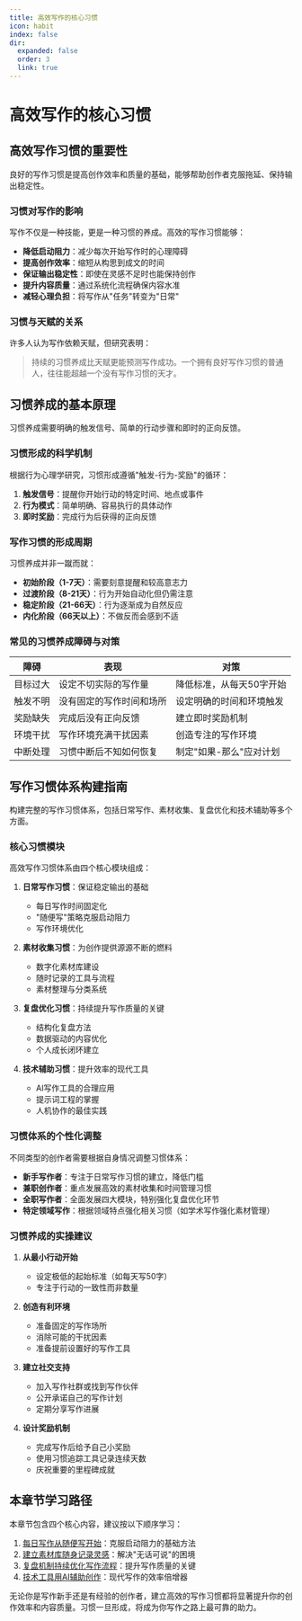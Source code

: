 ```yaml
---
title: 高效写作的核心习惯
icon: habit
index: false
dir:
  expanded: false
  order: 3
  link: true
---
```


# 高效写作的核心习惯

## 高效写作习惯的重要性

良好的写作习惯是提高创作效率和质量的基础，能够帮助创作者克服拖延、保持输出稳定性。

### 习惯对写作的影响

写作不仅是一种技能，更是一种习惯的养成。高效的写作习惯能够：

- **降低启动阻力**：减少每次开始写作时的心理障碍
- **提高创作效率**：缩短从构思到成文的时间
- **保证输出稳定性**：即使在灵感不足时也能保持创作
- **提升内容质量**：通过系统化流程确保内容水准
- **减轻心理负担**：将写作从"任务"转变为"日常"

### 习惯与天赋的关系

许多人认为写作依赖天赋，但研究表明：

> 持续的习惯养成比天赋更能预测写作成功。一个拥有良好写作习惯的普通人，往往能超越一个没有写作习惯的天才。

## 习惯养成的基本原理

习惯养成需要明确的触发信号、简单的行动步骤和即时的正向反馈。

### 习惯形成的科学机制

根据行为心理学研究，习惯形成遵循"触发-行为-奖励"的循环：

1. **触发信号**：提醒你开始行动的特定时间、地点或事件
2. **行为模式**：简单明确、容易执行的具体动作
3. **即时奖励**：完成行为后获得的正向反馈

### 写作习惯的形成周期

习惯养成并非一蹴而就：

- **初始阶段（1-7天）**：需要刻意提醒和较高意志力
- **过渡阶段（8-21天）**：行为开始自动化但仍需注意
- **稳定阶段（21-66天）**：行为逐渐成为自然反应
- **内化阶段（66天以上）**：不做反而会感到不适

### 常见的习惯养成障碍与对策

| 障碍 | 表现 | 对策 |
|------|------|------|
| 目标过大 | 设定不切实际的写作量 | 降低标准，从每天50字开始 |
| 触发不明 | 没有固定的写作时间和场所 | 设定明确的时间和环境触发 |
| 奖励缺失 | 完成后没有正向反馈 | 建立即时奖励机制 |
| 环境干扰 | 写作环境充满干扰因素 | 创造专注的写作环境 |
| 中断处理 | 习惯中断后不知如何恢复 | 制定"如果-那么"应对计划 |

## 写作习惯体系构建指南

构建完整的写作习惯体系，包括日常写作、素材收集、复盘优化和技术辅助等多个方面。

### 核心习惯模块

高效写作习惯体系由四个核心模块组成：

1. **日常写作习惯**：保证稳定输出的基础
   - 每日写作时间固定化
   - "随便写"策略克服启动阻力
   - 写作环境优化

2. **素材收集习惯**：为创作提供源源不断的燃料
   - 数字化素材库建设
   - 随时记录的工具与流程
   - 素材整理与分类系统

3. **复盘优化习惯**：持续提升写作质量的关键
   - 结构化复盘方法
   - 数据驱动的内容优化
   - 个人成长闭环建立

4. **技术辅助习惯**：提升效率的现代工具
   - AI写作工具的合理应用
   - 提示词工程的掌握
   - 人机协作的最佳实践

### 习惯体系的个性化调整

不同类型的创作者需要根据自身情况调整习惯体系：

- **新手写作者**：专注于日常写作习惯的建立，降低门槛
- **兼职创作者**：重点发展高效的素材收集和时间管理习惯
- **全职写作者**：全面发展四大模块，特别强化复盘优化环节
- **特定领域写作**：根据领域特点强化相关习惯（如学术写作强化素材管理）

### 习惯养成的实操建议

1. **从最小行动开始**
   - 设定极低的起始标准（如每天写50字）
   - 专注于行动的一致性而非数量

2. **创造有利环境**
   - 准备固定的写作场所
   - 消除可能的干扰因素
   - 准备提前设置好的写作工具

3. **建立社交支持**
   - 加入写作社群或找到写作伙伴
   - 公开承诺自己的写作计划
   - 定期分享写作进展

4. **设计奖励机制**
   - 完成写作后给予自己小奖励
   - 使用习惯追踪工具记录连续天数
   - 庆祝重要的里程碑成就

## 本章节学习路径

本章节包含四个核心内容，建议按以下顺序学习：

1. [每日写作从随便写开始](./每日写作从随便写开始.md)：克服启动阻力的基础方法
2. [建立素材库随身记录灵感](./建立素材库随身记录灵感.md)：解决"无话可说"的困境
3. [复盘机制持续优化写作流程](./复盘机制持续优化写作流程.md)：提升写作质量的关键
4. [技术工具用AI辅助创作](./技术工具用AI辅助创作.md)：现代写作的效率倍增器

无论你是写作新手还是有经验的创作者，建立高效的写作习惯都将显著提升你的创作效率和内容质量。习惯一旦形成，将成为你写作之路上最可靠的助力。